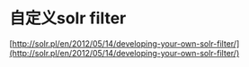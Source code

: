 自定义solr filter
==========
[http://solr.pl/en/2012/05/14/developing-your-own-solr-filter/](http://solr.pl/en/2012/05/14/developing-your-own-solr-filter/)

